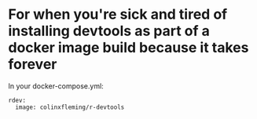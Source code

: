 # For when you're sick and tired of installing devtools as part of a docker image build because it takes forever

In your docker-compose.yml:

```
rdev:
  image: colinxfleming/r-devtools
```